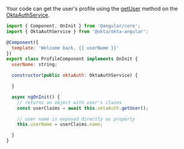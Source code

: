 Your code can get the user's profile using the [getUser](https://github.com/okta/okta-angular#oktaauthgetuser) method on the [OktaAuthService](https://github.com/okta/okta-angular#oktaauthservice).

```javascript
import { Component, OnInit } from '@angular/core';
import { OktaAuthService } from '@okta/okta-angular';

@Component({
  template: 'Welcome back, {{ userName }}'
})
export class ProfileComponent implements OnInit {
  userName: string;

  constructor(public oktaAuth: OktaAuthService) {

  }

  async ngOnInit() {
    // returns an object with user's claims
    const userClaims = await this.oktaAuth.getUser();

    // user name is exposed directly as property
    this.userName = userClaims.name;

  }
}
```
